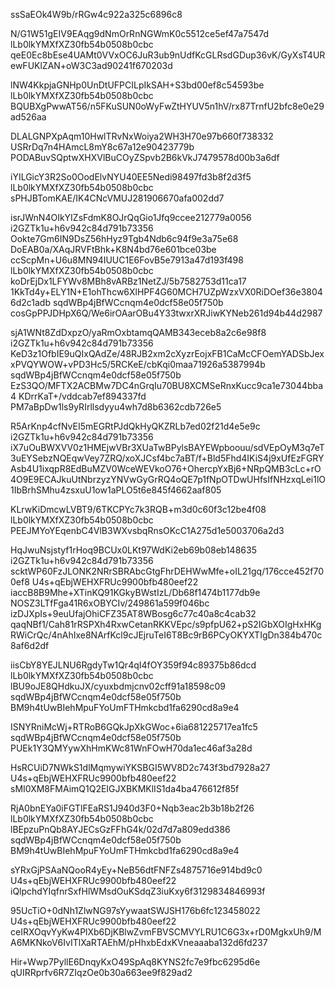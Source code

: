 ssSaEOk4W9b/rRGw4c922a325c6896c8

N/G1W51gEIV9EAqg9dNmOrRnNGWmK0c5512ce5ef47a7547d
lLb0lkYMXfXZ30fb54b0508b0cbc
qeE0Ec8bEse4UAMt0VVxOC6JuR3ub9nUdfKcGLRsdGDup36vK/GyXsT4URewFUKlZAN+oW3C3ad90241f670203d

lNW4KkpjaGNHp0UnDtUFPCILpIkSAH+S3bd00ef8c54593be
lLb0lkYMXfXZ30fb54b0508b0cbc
BQUBXgPwwAT56/n5FKuSUN0oWyFwZtHYUV5n1hV/rx87TrnfU2bfc8e0e29ad526aa

DLALGNPXpAqm10HwlTRvNxWoiya2WH3H70e97b660f738332
USRrDq7n4HAmcL8mY8c67a12e90423779b
PODABuvSQptwXHXVlBuCOyZSpvb2B6kVkJ7479578d00b3a6df

iYILGicY3R2So0OodElvNYU40EE5Nedi98497fd3b8f2d3f5
lLb0lkYMXfXZ30fb54b0508b0cbc
sPHJBTomKAE/IK4CNcVMUJ281906670afa002dd7

isrJWnN4OIkYIZsFdmK8OJrQqGio1Jfq9ccee212779a0056
i2GZTk1u+h6v942c84d791b73356
Ookte7Gm6IN9DsZ56hHyz9Tgb4Ndb6c94f9e3a75e68
DoEAB0a/XAqJRVFtBhk+K8N4bd76e601bce03be
ccScpMn+U6u8MN94IUUC1E6FovB5e7913a47d193f498
lLb0lkYMXfXZ30fb54b0508b0cbc
koDrEjDx1LFYWv8MBh8vARBz1NetZJ/5b7582753d11ca17
1KkTd4y+ELY1N+E1ohThcw6XlHPF4G60MCH7UZpWzxVX0RiDOef36e38046d2c1adb
sqdWBp4jBfWCcnqm4e0dcf58e05f750b
cosGpPPJDHpX6Q/We6irOAarOBu4Y33twxrXRJiwKYNeb261d94b44d2987

sjA1WNt8ZdDxpzO/yaRmOxbtamqQAMB343eceb8a2c6e98f8
i2GZTk1u+h6v942c84d791b73356
KeD3z1OfbIE9uQIxQAdZe/48RJB2xm2cXyzrEojxFB1CaMcCFOemYADSbJexxPVQYWOW+vPD3Hc5/5RCKeE/cbKqi0maa71926a5387994b
sqdWBp4jBfWCcnqm4e0dcf58e05f750b
EzS3QO/MFTX2ACBMw7DC4nGrqIu70BU8XCMSeRnxKucc9ca1e73044bba4
KDrrKaT+/vddcab7ef894337fd
PM7aBpDw1ls9yRIrllsdyyu4wh7d8b6362cdb726e5

R5ArKnp4cfNvEI5mEGRtPJdQkHyQKZRLb7ed02f21d4e5e9c
i2GZTk1u+h6v942c84d791b73356
iX7uOuBWXVV0z1HMEjwVBr3XUaTwBPylsBAYEWpboouu/sdVEpOyM3q7eT3uEYSebzNQEqwVey7ZRQ/xoXJCsf4bc7aBT/f+Bld5Fhd4IKiS4j9xUfEzFGRYAsb4U1ixqpR8EdBuMZV0WceWEVkoO76+OhercpYxBj6+NRpQMB3cLc+rO4O9E9ECAJkuUtNbrzyzYNVwGyGrRQ4oQE7p1fNpOTDwUHfsIfNHzxqLei1lO1IbBrhSMhu4zsxuU1ow1aPLO5t6e845f4662aaf805

KLrwKiDmcwLVBT9/6TKCPYc7k3RQB+m3d0c60f3c12be4f08
lLb0lkYMXfXZ30fb54b0508b0cbc
PEEJMYoYEqenbC4VlB3WXvsbqRnsOKcC1A275d1e5003706a2d3

HqJwuNsjstyf1rHoq9BCUx0LKt97WdKi2eb69b08eb148635
i2GZTk1u+h6v942c84d791b73356
scktWP60FzJLONK2NRrSBRAbcGtgFhrDEHWwMfe+oIL21gq/176cce452f700ef8
U4s+qEbjWEHXFRUc9900bfb480eef22
iaccB8B9Mhe+XTinKQ91KGkyBWstIzL/Db68f1474b1177db9e
NOSZ3LTfFga41R6xOBYCIv/249861a599f046bc
izDJXpIs+9euUfajOhiCFZ35AT8WBosg6c77c40a8c4cab32
qaqNBf1/Cah81rRSPXh4RxwCetanRKKVEpc/s9pfpU62+pS2IGbXOIgHxHKgRWiCrQc/4nAhIxe8NArfKcl9cJEjruTeI6T8Bc9rB6PCyOKYXTIgDn384b470c8af6d2df

iisCbY8YEJLNU6RgdyTw1Qr4qI4fOY359f94c89375b86dcd
lLb0lkYMXfXZ30fb54b0508b0cbc
lBU9oJE8QHdkuJX/cyuxbdmjcnv02cff91a18598c09
sqdWBp4jBfWCcnqm4e0dcf58e05f750b
BM9h4tUwBIehMpuFYoUmFTHmkcbd1fa6290cd8a9e4

ISNYRniMcWj+RTRoB6GQkJpXkGWoc+6ia681225717ea1fc5
sqdWBp4jBfWCcnqm4e0dcf58e05f750b
PUEk1Y3QMYywXhHmKWc81WnFOwH70da1ec46af3a28d

HsRCUiD7NWkS1dlMqmywiYKSBGI5WV8D2c743f3bd7928a27
U4s+qEbjWEHXFRUc9900bfb480eef22
sMI0XM8FMAimQ1Q2EIGJXBKMKlIS1da4ba476612f85f

RjA0bnEYa0iFGTlFEaRS1J940d3F0+Nqb3eac2b3b18b2f26
lLb0lkYMXfXZ30fb54b0508b0cbc
lBEpzuPnQb8AYJECsGzFFhG4k/02d7d7a809edd386
sqdWBp4jBfWCcnqm4e0dcf58e05f750b
BM9h4tUwBIehMpuFYoUmFTHmkcbd1fa6290cd8a9e4

sYRxGjPSAaNQooR4yEy+NeB56dtFNFZs4875716e914bd9c0
U4s+qEbjWEHXFRUc9900bfb480eef22
iQlpchdYIqfnrSxfHlWMsdOuKSdqZ3iuKxy6f3129834846993f

95UcTiO+0dNh1ZlwNG97sYywaatSWJSH176b6fc123458022
U4s+qEbjWEHXFRUc9900bfb480eef22
ceIRXOqvYyKw4PlXb6DjKBlwZvmFBVSCMVYLRU1C6G3x+rD0MgkxUh9/MA6MKNkoV6IvITlXaRTAEhM/pHhxbEdxKVneaaaba132d6fd237

Hir+Wwp7PyllE6DnqyKxO49SpAq8KYNS2fc7e9fbc6295d6e
qUIRRprfv6R7ZIqzOe0b30a663ee9f829ad2
